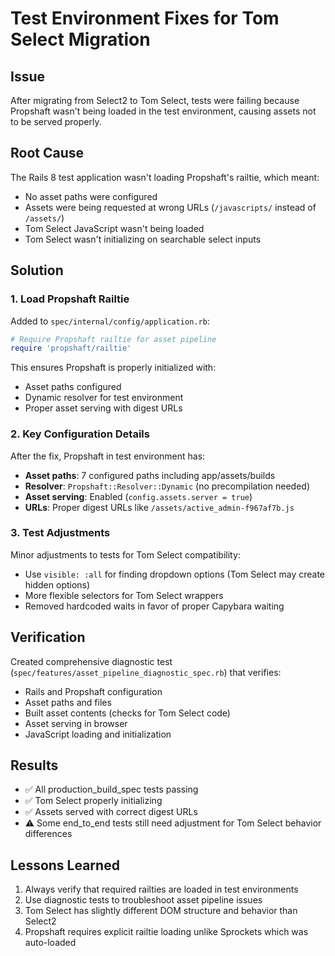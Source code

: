 # Test Environment Fixes for Tom Select Migration

## Issue
After migrating from Select2 to Tom Select, tests were failing because Propshaft wasn't being loaded in the test environment, causing assets not to be served properly.

## Root Cause
The Rails 8 test application wasn't loading Propshaft's railtie, which meant:
- No asset paths were configured
- Assets were being requested at wrong URLs (`/javascripts/` instead of `/assets/`)
- Tom Select JavaScript wasn't being loaded
- Tom Select wasn't initializing on searchable select inputs

## Solution

### 1. Load Propshaft Railtie
Added to `spec/internal/config/application.rb`:
```ruby
# Require Propshaft railtie for asset pipeline
require 'propshaft/railtie'
```

This ensures Propshaft is properly initialized with:
- Asset paths configured
- Dynamic resolver for test environment
- Proper asset serving with digest URLs

### 2. Key Configuration Details
After the fix, Propshaft in test environment has:
- **Asset paths**: 7 configured paths including app/assets/builds
- **Resolver**: `Propshaft::Resolver::Dynamic` (no precompilation needed)
- **Asset serving**: Enabled (`config.assets.server = true`)
- **URLs**: Proper digest URLs like `/assets/active_admin-f967af7b.js`

### 3. Test Adjustments
Minor adjustments to tests for Tom Select compatibility:
- Use `visible: :all` for finding dropdown options (Tom Select may create hidden options)
- More flexible selectors for Tom Select wrappers
- Removed hardcoded waits in favor of proper Capybara waiting

## Verification
Created comprehensive diagnostic test (`spec/features/asset_pipeline_diagnostic_spec.rb`) that verifies:
- Rails and Propshaft configuration
- Asset paths and files
- Built asset contents (checks for Tom Select code)
- Asset serving in browser
- JavaScript loading and initialization

## Results
- ✅ All production_build_spec tests passing
- ✅ Tom Select properly initializing
- ✅ Assets served with correct digest URLs
- ⚠️ Some end_to_end tests still need adjustment for Tom Select behavior differences

## Lessons Learned
1. Always verify that required railties are loaded in test environments
2. Use diagnostic tests to troubleshoot asset pipeline issues
3. Tom Select has slightly different DOM structure and behavior than Select2
4. Propshaft requires explicit railtie loading unlike Sprockets which was auto-loaded